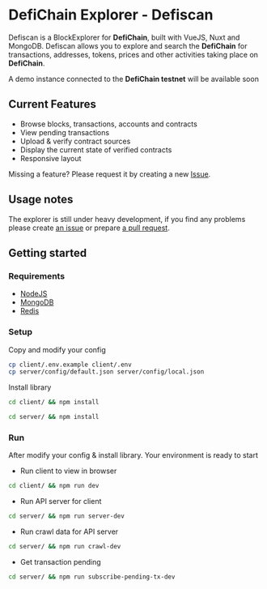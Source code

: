# DefiChain Explorer - Defiscan

Defiscan is a BlockExplorer for **DefiChain**, built with VueJS, Nuxt and MongoDB. Defiscan allows you to explore and search the **DefiChain** for transactions, addresses, tokens, prices and other activities taking place on **DefiChain**.

A demo instance connected to the **DefiChain testnet** will be available soon

## Current Features
- Browse blocks, transactions, accounts and contracts
- View pending transactions
- Upload & verify contract sources
- Display the current state of verified contracts
- Responsive layout

Missing a feature? Please request it by creating a new [Issue](https://github.com/DeFi-Chain/DeFi-Scan/issues).

## Usage notes

The explorer is still under heavy development, if you find any problems please create [an issue](https://github.com/DeFi-Chain/DeFi-Scan/issues) or prepare [a pull request](https://github.com/DeFi-Chain/DeFi-Scan/pulls).

## Getting started

### Requirements
- [NodeJS](https://nodejs.org/)
- [MongoDB](https://www.mongodb.com/)
- [Redis](https://redis.io/)

### Setup

Copy and modify your config
```bash
cp client/.env.example client/.env
cp server/config/default.json server/config/local.json
```

Install library
```bash
cd client/ && npm install
```

```bash
cd server/ && npm install
```

### Run
After modify your config & install library. Your environment is ready to start

- Run client to view in browser
```bash
cd client/ && npm run dev
```

- Run API server for client
```bash
cd server/ && npm run server-dev
```

- Run crawl data for API server
```bash
cd server/ && npm run crawl-dev
```

- Get transaction pending
```bash
cd server/ && npm run subscribe-pending-tx-dev
```
